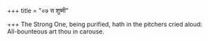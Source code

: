 +++
title = "०७ स शुष्मी"

+++
The Strong One, being purified, hath in the pitchers cried aloud:  
     All-bounteous art thou in carouse.